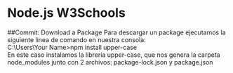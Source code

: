 # Node.js W3Schools
##Commit: Download a Package
 Para descargar un package ejecutamos la siguiente linea de comando en nuestra consola:<br>
 C:\Users\Your Name>npm install upper-case<br>
 En este caso instalamos la librería upper-case, que nos genera la carpeta node_modules junto con 2 archivos: package-lock.json y package.json
 
